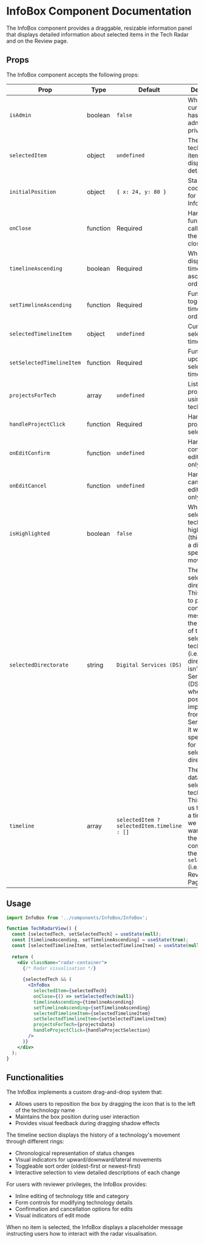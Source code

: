# InfoBox Component Documentation

The InfoBox component provides a draggable, resizable information panel that displays detailed information about selected items in the Tech Radar and on the Review page.

## Props

The InfoBox component accepts the following props:

| Prop | Type | Default | Description |
|------|------|---------|-------------|
| `isAdmin` | boolean | `false` | Whether the current user has administrative privileges |
| `selectedItem` | object | `undefined` | The technology item to display details for |
| `initialPosition` | object | `{ x: 24, y: 80 }` | Starting coordinates for the InfoBox |
| `onClose` | function | Required | Handler function called when the InfoBox is closed |
| `timelineAscending` | boolean | Required | Whether to display timeline in ascending order |
| `setTimelineAscending` | function | Required | Function to toggle timeline sort order |
| `selectedTimelineItem` | object | `undefined` | Currently selected timeline entry |
| `setSelectedTimelineItem` | function | Required | Function to update selected timeline entry |
| `projectsForTech` | array | `undefined` | List of projects using this technology |
| `handleProjectClick` | function | Required | Handler for project selection |
| `onEditConfirm` | function | `undefined` | Handler for confirming edits (admin only) |
| `onEditCancel` | function | `undefined` | Handler for cancelling edits (admin only) |
| `isHighlighted` | boolean | `false` | Whether the selected technology is highlighted (this indicates a directorate specific move) |
| `selectedDirectorate` | string | `Digital Services (DS)` | The currently selected directorate. This is used to provide a context message on the position of the selected technology (i.e. if the directorate isn't Digital Services (DS), say whether the position was imported from Digital Services or if it was moved specifically for the selected directorate) |
| `timeline` | array | `selectedItem ? selectedItem.timeline : []` | The timeline data for the selected technology. This allows us to pass in a timeline if we don't want to use the one that comes with the `selectedItem` (i.e. on the Review Page). |

## Usage

```jsx
import InfoBox from '../components/InfoBox/InfoBox';

function TechRadarView() {
  const [selectedTech, setSelectedTech] = useState(null);
  const [timelineAscending, setTimelineAscending] = useState(true);
  const [selectedTimelineItem, setSelectedTimelineItem] = useState(null);
  
  return (
    <div className="radar-container">
      {/* Radar visualisation */}
      
      {selectedTech && (
        <InfoBox
          selectedItem={selectedTech}
          onClose={() => setSelectedTech(null)}
          timelineAscending={timelineAscending}
          setTimelineAscending={setTimelineAscending}
          selectedTimelineItem={selectedTimelineItem}
          setSelectedTimelineItem={setSelectedTimelineItem}
          projectsForTech={projectsData}
          handleProjectClick={handleProjectSelection}
        />
      )}
    </div>
  );
}
```

## Functionalities

The InfoBox implements a custom drag-and-drop system that:

- Allows users to reposition the box by dragging the icon that is to the left of the technology name
- Maintains the box position during user interaction
- Provides visual feedback during dragging shadow effects

The timeline section displays the history of a technology's movement through different rings:

- Chronological representation of status changes
- Visual indicators for upward/downward/lateral movements
- Toggleable sort order (oldest-first or newest-first)
- Interactive selection to view detailed descriptions of each change

For users with reviewer privileges, the InfoBox provides:

- Inline editing of technology title and category
- Form controls for modifying technology details
- Confirmation and cancellation options for edits
- Visual indicators of edit mode

When no item is selected, the InfoBox displays a placeholder message instructing users how to interact with the radar visualisation.
